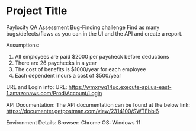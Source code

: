 # Project Title
Paylocity QA Assessment
Bug-Finding challenge
Find as many bugs/defects/flaws as you can in the UI and the API and create a report.

Assumptions:
  1. All employees are paid $2000 per paycheck before deductions
  2. There are 26 paychecks in a year
  3. The cost of benefits is $1000/year for each employee
  4. Each dependent incurs a cost of $500/year

URL and Login info:
  URL: https://wmxrwq14uc.execute-api.us-east-1.amazonaws.com/Prod/Account/Login

API Documentation:
  The API documentation can be found at the below link:
  https://documenter.getpostman.com/view/2314100/SWTEbbi6

Environment Details:
  Browser: Chrome <latest>
  OS: Windows 11
